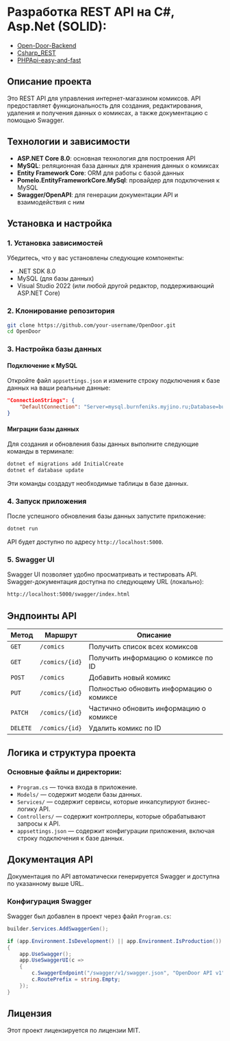 # Разработка REST API на C#, Asp.Net (SOLID):
- [Open-Door-Backend](https://github.com/stasnorman/Open-Door-Backend)
- [Csharp_REST](https://github.com/stasnorman/Csharp_REST)
- [PHPApi-easy-and-fast](https://github.com/stasnorman/PHPApi-easy-and-fast)


## Описание проекта

Это REST API для управления интернет-магазином комиксов. API предоставляет функциональность для создания, редактирования, удаления и получения данных о комиксах, а также документацию с помощью Swagger.

## Технологии и зависимости

- **ASP.NET Core 8.0**: основная технология для построения API
- **MySQL**: реляционная база данных для хранения данных о комиксах
- **Entity Framework Core**: ORM для работы с базой данных
- **Pomelo.EntityFrameworkCore.MySql**: провайдер для подключения к MySQL
- **Swagger/OpenAPI**: для генерации документации API и взаимодействия с ним

## Установка и настройка

### 1. Установка зависимостей

Убедитесь, что у вас установлены следующие компоненты:

- .NET SDK 8.0
- MySQL (для базы данных)
- Visual Studio 2022 (или любой другой редактор, поддерживающий ASP.NET Core)

### 2. Клонирование репозитория

```bash
git clone https://github.com/your-username/OpenDoor.git
cd OpenDoor
```

### 3. Настройка базы данных

#### Подключение к MySQL

Откройте файл `appsettings.json` и измените строку подключения к базе данных на ваши реальные данные:

```json
"ConnectionStrings": {
    "DefaultConnection": "Server=mysql.burnfeniks.myjino.ru;Database=burnfeniks_opendoor;User=your_mysql_user;Password=your_mysql_password;"
}
```

#### Миграции базы данных

Для создания и обновления базы данных выполните следующие команды в терминале:

```bash
dotnet ef migrations add InitialCreate
dotnet ef database update
```

Эти команды создадут необходимые таблицы в базе данных.

### 4. Запуск приложения

После успешного обновления базы данных запустите приложение:

```bash
dotnet run
```

API будет доступно по адресу `http://localhost:5000`.

### 5. Swagger UI

Swagger UI позволяет удобно просматривать и тестировать API. Swagger-документация доступна по следующему URL (локально):

```bash
http://localhost:5000/swagger/index.html
```

## Эндпоинты API

| Метод   | Маршрут              | Описание                                |
|---------|----------------------|-----------------------------------------|
| `GET`   | `/comics`            | Получить список всех комиксов           |
| `GET`   | `/comics/{id}`        | Получить информацию о комиксе по ID     |
| `POST`  | `/comics`            | Добавить новый комикс                   |
| `PUT`   | `/comics/{id}`        | Полностью обновить информацию о комиксе |
| `PATCH` | `/comics/{id}`        | Частично обновить информацию о комиксе  |
| `DELETE`| `/comics/{id}`        | Удалить комикс по ID                    |

## Логика и структура проекта

### Основные файлы и директории:

- `Program.cs` — точка входа в приложение.
- `Models/` — содержит модели базы данных.
- `Services/` — содержит сервисы, которые инкапсулируют бизнес-логику API.
- `Controllers/` — содержит контроллеры, которые обрабатывают запросы к API.
- `appsettings.json` — содержит конфигурации приложения, включая строку подключения к базе данных.

## Документация API

Документация по API автоматически генерируется Swagger и доступна по указанному выше URL.

### Конфигурация Swagger

Swagger был добавлен в проект через файл `Program.cs`:

```csharp
builder.Services.AddSwaggerGen();

if (app.Environment.IsDevelopment() || app.Environment.IsProduction())
{
    app.UseSwagger();
    app.UseSwaggerUI(c =>
    {
        c.SwaggerEndpoint("/swagger/v1/swagger.json", "OpenDoor API v1");
        c.RoutePrefix = string.Empty;
    });
}
```

## Лицензия

Этот проект лицензируется по лицензии MIT.

